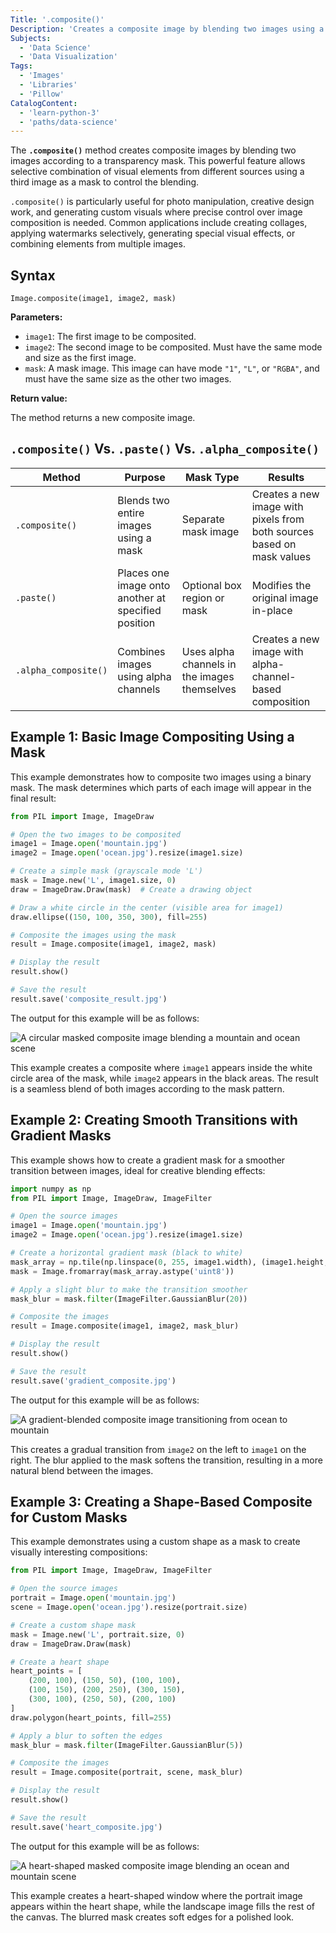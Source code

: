 ```yaml
---
Title: '.composite()'
Description: 'Creates a composite image by blending two images using a transparency mask.'
Subjects:
  - 'Data Science'
  - 'Data Visualization'
Tags:
  - 'Images'
  - 'Libraries'
  - 'Pillow'
CatalogContent:
  - 'learn-python-3'
  - 'paths/data-science'
---
```


The **`.composite()`** method creates composite images by blending two images according to a transparency mask. This powerful feature allows selective combination of visual elements from different sources using a third image as a mask to control the blending.

`.composite()` is particularly useful for photo manipulation, creative design work, and generating custom visuals where precise control over image composition is needed. Common applications include creating collages, applying watermarks selectively, generating special visual effects, or combining elements from multiple images.

## Syntax

```pseudo
Image.composite(image1, image2, mask)
```

**Parameters:**

- `image1`: The first image to be composited.
- `image2`: The second image to be composited. Must have the same mode and size as the first image.
- `mask`: A mask image. This image can have mode `"1"`, `"L"`, or `"RGBA"`, and must have the same size as the other two images.

**Return value:**

The method returns a new composite image.

## `.composite()` Vs. `.paste()` Vs. `.alpha_composite()`

| Method               | Purpose                                             | Mask Type                                    | Results                                                                |
| -------------------- | --------------------------------------------------- | -------------------------------------------- | ---------------------------------------------------------------------- |
| `.composite()`       | Blends two entire images using a mask               | Separate mask image                          | Creates a new image with pixels from both sources based on mask values |
| `.paste()`           | Places one image onto another at specified position | Optional box region or mask                  | Modifies the original image in-place                                   |
| `.alpha_composite()` | Combines images using alpha channels                | Uses alpha channels in the images themselves | Creates a new image with alpha-channel-based composition               |

## Example 1: Basic Image Compositing Using a Mask

This example demonstrates how to composite two images using a binary mask. The mask determines which parts of each image will appear in the final result:

```py
from PIL import Image, ImageDraw

# Open the two images to be composited
image1 = Image.open('mountain.jpg')
image2 = Image.open('ocean.jpg').resize(image1.size)

# Create a simple mask (grayscale mode 'L')
mask = Image.new('L', image1.size, 0)
draw = ImageDraw.Draw(mask)  # Create a drawing object

# Draw a white circle in the center (visible area for image1)
draw.ellipse((150, 100, 350, 300), fill=255)

# Composite the images using the mask
result = Image.composite(image1, image2, mask)

# Display the result
result.show()

# Save the result
result.save('composite_result.jpg')
```

The output for this example will be as follows:

![A circular masked composite image blending a mountain and ocean scene](https://raw.githubusercontent.com/Codecademy/docs/main/media/composite_output1.jpg)

This example creates a composite where `image1` appears inside the white circle area of the mask, while `image2` appears in the black areas. The result is a seamless blend of both images according to the mask pattern.

## Example 2: Creating Smooth Transitions with Gradient Masks

This example shows how to create a gradient mask for a smoother transition between images, ideal for creative blending effects:

```py
import numpy as np
from PIL import Image, ImageDraw, ImageFilter

# Open the source images
image1 = Image.open('mountain.jpg')
image2 = Image.open('ocean.jpg').resize(image1.size)

# Create a horizontal gradient mask (black to white)
mask_array = np.tile(np.linspace(0, 255, image1.width), (image1.height, 1))
mask = Image.fromarray(mask_array.astype('uint8'))

# Apply a slight blur to make the transition smoother
mask_blur = mask.filter(ImageFilter.GaussianBlur(20))

# Composite the images
result = Image.composite(image1, image2, mask_blur)

# Display the result
result.show()

# Save the result
result.save('gradient_composite.jpg')
```

The output for this example will be as follows:

![A gradient-blended composite image transitioning from ocean to mountain](https://raw.githubusercontent.com/Codecademy/docs/main/media/composite_output2.jpg)

This creates a gradual transition from `image2` on the left to `image1` on the right. The blur applied to the mask softens the transition, resulting in a more natural blend between the images.

## Example 3: Creating a Shape-Based Composite for Custom Masks

This example demonstrates using a custom shape as a mask to create visually interesting compositions:

```py
from PIL import Image, ImageDraw, ImageFilter

# Open the source images
portrait = Image.open('mountain.jpg')
scene = Image.open('ocean.jpg').resize(portrait.size)

# Create a custom shape mask
mask = Image.new('L', portrait.size, 0)
draw = ImageDraw.Draw(mask)

# Create a heart shape
heart_points = [
    (200, 100), (150, 50), (100, 100),
    (100, 150), (200, 250), (300, 150),
    (300, 100), (250, 50), (200, 100)
]
draw.polygon(heart_points, fill=255)

# Apply a blur to soften the edges
mask_blur = mask.filter(ImageFilter.GaussianBlur(5))

# Composite the images
result = Image.composite(portrait, scene, mask_blur)

# Display the result
result.show()

# Save the result
result.save('heart_composite.jpg')
```

The output for this example will be as follows:

![A heart-shaped masked composite image blending an ocean and mountain scene](https://raw.githubusercontent.com/Codecademy/docs/main/media/composite_output3.jpg)

This example creates a heart-shaped window where the portrait image appears within the heart shape, while the landscape image fills the rest of the canvas. The blurred mask creates soft edges for a polished look.
